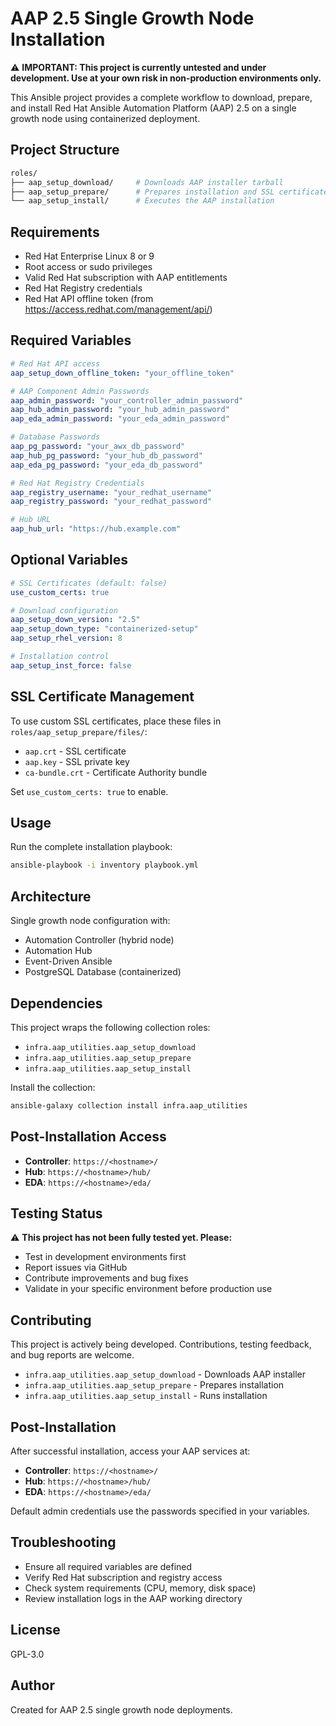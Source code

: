 # AAP 2.5 Single Growth Node Installation

⚠️ **IMPORTANT: This project is currently untested and under development. Use at your own risk in non-production environments only.**

This Ansible project provides a complete workflow to download, prepare, and install Red Hat Ansible Automation Platform (AAP) 2.5 on a single growth node using containerized deployment.

## Project Structure

```bash
roles/
├── aap_setup_download/     # Downloads AAP installer tarball
├── aap_setup_prepare/      # Prepares installation and SSL certificates
└── aap_setup_install/      # Executes the AAP installation
```

## Requirements

- Red Hat Enterprise Linux 8 or 9
- Root access or sudo privileges
- Valid Red Hat subscription with AAP entitlements
- Red Hat Registry credentials
- Red Hat API offline token (from <https://access.redhat.com/management/api/>)

## Required Variables

```yaml
# Red Hat API access
aap_setup_down_offline_token: "your_offline_token"

# AAP Component Admin Passwords
aap_admin_password: "your_controller_admin_password"
aap_hub_admin_password: "your_hub_admin_password"
aap_eda_admin_password: "your_eda_admin_password"

# Database Passwords
aap_pg_password: "your_awx_db_password"
aap_hub_pg_password: "your_hub_db_password"
aap_eda_pg_password: "your_eda_db_password"

# Red Hat Registry Credentials
aap_registry_username: "your_redhat_username"
aap_registry_password: "your_redhat_password"

# Hub URL
aap_hub_url: "https://hub.example.com"
```

## Optional Variables

```yaml
# SSL Certificates (default: false)
use_custom_certs: true

# Download configuration
aap_setup_down_version: "2.5"
aap_setup_down_type: "containerized-setup"
aap_setup_rhel_version: 8

# Installation control
aap_setup_inst_force: false
```

## SSL Certificate Management

To use custom SSL certificates, place these files in `roles/aap_setup_prepare/files/`:

- `aap.crt` - SSL certificate
- `aap.key` - SSL private key  
- `ca-bundle.crt` - Certificate Authority bundle

Set `use_custom_certs: true` to enable.

## Usage

Run the complete installation playbook:

```bash
ansible-playbook -i inventory playbook.yml
```

## Architecture

Single growth node configuration with:

- Automation Controller (hybrid node)
- Automation Hub
- Event-Driven Ansible
- PostgreSQL Database (containerized)

## Dependencies

This project wraps the following collection roles:

- `infra.aap_utilities.aap_setup_download`
- `infra.aap_utilities.aap_setup_prepare`
- `infra.aap_utilities.aap_setup_install`

Install the collection:

```bash
ansible-galaxy collection install infra.aap_utilities
```

## Post-Installation Access

- **Controller**: `https://<hostname>/`
- **Hub**: `https://<hostname>/hub/`
- **EDA**: `https://<hostname>/eda/`

## Testing Status

⚠️ **This project has not been fully tested yet. Please:**

- Test in development environments first
- Report issues via GitHub
- Contribute improvements and bug fixes
- Validate in your specific environment before production use

## Contributing

This project is actively being developed. Contributions, testing feedback, and bug reports are welcome.

- `infra.aap_utilities.aap_setup_download` - Downloads AAP installer
- `infra.aap_utilities.aap_setup_prepare` - Prepares installation
- `infra.aap_utilities.aap_setup_install` - Runs installation

## Post-Installation

After successful installation, access your AAP services at:

- **Controller**: `https://<hostname>/`
- **Hub**: `https://<hostname>/hub/`
- **EDA**: `https://<hostname>/eda/`

Default admin credentials use the passwords specified in your variables.

## Troubleshooting

- Ensure all required variables are defined
- Verify Red Hat subscription and registry access
- Check system requirements (CPU, memory, disk space)
- Review installation logs in the AAP working directory

## License

GPL-3.0

## Author

Created for AAP 2.5 single growth node deployments.
